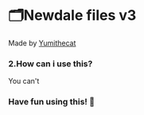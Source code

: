 # 🗂️Newdale files v3
Made by <a href="https://newdale.net">Yumithecat</a>

<h3><b>2.How can i use this?</b></h3>
You can't

<h3>Have fun using this! 🎉</h3>


